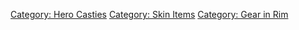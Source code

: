 [Category: Hero Casties](Category:_Hero_Casties "wikilink") [Category:
Skin Items](Category:_Skin_Items "wikilink") [Category: Gear in
Rim](Category:_Gear_in_Rim "wikilink")
